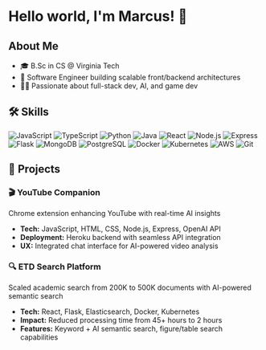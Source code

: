 # Hello world, I'm Marcus! 👋

## About Me
- 🎓 B.Sc in CS @ Virginia Tech
- 💼 Software Engineer building scalable front/backend architectures
- 👨‍💻 Passionate about full-stack dev, AI, and game dev

## 🛠️ Skills

![JavaScript](https://img.shields.io/badge/-JavaScript-F7DF1E?style=flat&logo=javascript&logoColor=black)
![TypeScript](https://img.shields.io/badge/-TypeScript-3178C6?style=flat&logo=typescript&logoColor=white)
![Python](https://img.shields.io/badge/-Python-3776AB?style=flat&logo=python&logoColor=white)
![Java](https://img.shields.io/badge/-Java-007396?style=flat&logo=java&logoColor=white)
![React](https://img.shields.io/badge/-React-61DAFB?style=flat&logo=react&logoColor=black)
![Node.js](https://img.shields.io/badge/-Node.js-339933?style=flat&logo=node.js&logoColor=white)
![Express](https://img.shields.io/badge/-Express-000000?style=flat&logo=express&logoColor=white)
![Flask](https://img.shields.io/badge/-Flask-000000?style=flat&logo=flask&logoColor=white)
![MongoDB](https://img.shields.io/badge/-MongoDB-47A248?style=flat&logo=mongodb&logoColor=white)
![PostgreSQL](https://img.shields.io/badge/-PostgreSQL-336791?style=flat&logo=postgresql&logoColor=white)
![Docker](https://img.shields.io/badge/-Docker-2496ED?style=flat&logo=docker&logoColor=white)
![Kubernetes](https://img.shields.io/badge/-Kubernetes-326CE5?style=flat&logo=kubernetes&logoColor=white)
![AWS](https://img.shields.io/badge/-AWS-232F3E?style=flat&logo=amazon-aws&logoColor=white)
![Git](https://img.shields.io/badge/-Git-F05032?style=flat&logo=git&logoColor=white)

## 🎯 Projects

### 🎬 YouTube Companion
Chrome extension enhancing YouTube with real-time AI insights
- **Tech:** JavaScript, HTML, CSS, Node.js, Express, OpenAI API
- **Deployment:** Heroku backend with seamless API integration
- **UX:** Integrated chat interface for AI-powered video analysis

### 🔍 ETD Search Platform
Scaled academic search from 200K to 500K documents with AI-powered semantic search
- **Tech:** React, Flask, Elasticsearch, Docker, Kubernetes
- **Impact:** Reduced processing time from 45+ hours to 2 hours
- **Features:** Keyword + AI semantic search, figure/table search capabilities
